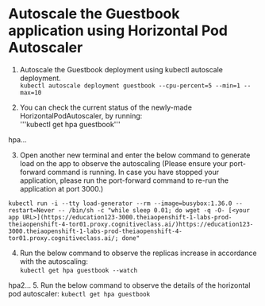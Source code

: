 # Autoscale the Guestbook application using Horizontal Pod Autoscaler

1. Autoscale the Guestbook deployment using kubectl autoscale deployment. <br>
```kubectl autoscale deployment guestbook --cpu-percent=5 --min=1 --max=10```

2. You can check the current status of the newly-made HorizontalPodAutoscaler, by running:<br>
'''kubectl get hpa guestbook'''

hpa...

3. Open another new terminal and enter the below command to generate load on the app to observe the autoscaling (Please ensure your port-forward command is running. In case you have stopped your application, please run the port-forward command to re-run the application at port 3000.)<br>

```
kubectl run -i --tty load-generator --rm --image=busybox:1.36.0 --restart=Never -- /bin/sh -c "while sleep 0.01; do wget -q -O- [<your app URL>](https://education123-3000.theiaopenshift-1-labs-prod-theiaopenshift-4-tor01.proxy.cognitiveclass.ai/)https://education123-3000.theiaopenshift-1-labs-prod-theiaopenshift-4-tor01.proxy.cognitiveclass.ai/; done"
```

4. Run the below command to observe the replicas increase in accordance with the autoscaling:<br>
```kubectl get hpa guestbook --watch```

hpa2...
5. Run the below command to observe the details of the horizontal pod autoscaler:
```kubectl get hpa guestbook```

